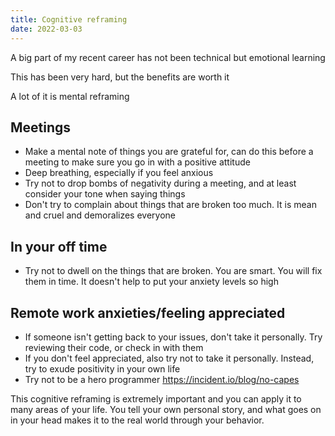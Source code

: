 ```yaml
---
title: Cognitive reframing
date: 2022-03-03
---
```


A big part of my recent career has not been technical but emotional learning

This has been very hard, but the benefits are worth it

A lot of it is mental reframing

## Meetings

- Make a mental note of things you are grateful for, can do this before a
  meeting to make sure you go in with a positive attitude
- Deep breathing, especially if you feel anxious
- Try not to drop bombs of negativity during a meeting, and at least consider
  your tone when saying things
- Don't try to complain about things that are broken too much. It is mean and
  cruel and demoralizes everyone

## In your off time

- Try not to dwell on the things that are broken. You are smart. You will fix
  them in time. It doesn't help to put your anxiety levels so high

## Remote work anxieties/feeling appreciated

- If someone isn't getting back to your issues, don't take it personally. Try
  reviewing their code, or check in with them
- If you don't feel appreciated, also try not to take it personally. Instead,
  try to exude positivity in your own life
- Try not to be a hero programmer https://incident.io/blog/no-capes

This cognitive reframing is extremely important and you can apply it to many
areas of your life. You tell your own personal story, and what goes on in your
head makes it to the real world through your behavior.
